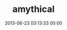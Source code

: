 ---
title: "amythical"
date: 2013-06-23 03:13:33 00:00
permalink: /amythical
twitter: "amythical"
likes: [1271]
id: 2031
gravatar: "http://www.gravatar.com/avatar/be124439077ee3d6a8ac4f73a21eaa9e"
---